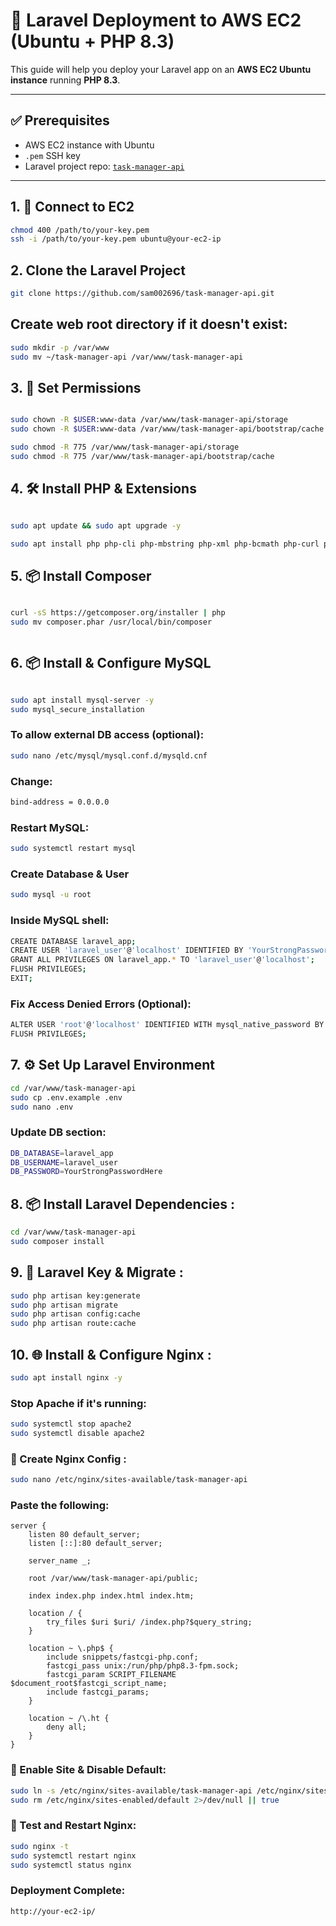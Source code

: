 # 🚀 Laravel Deployment to AWS EC2 (Ubuntu + PHP 8.3)

This guide will help you deploy your Laravel app on an **AWS EC2 Ubuntu instance** running **PHP 8.3**.

---

## ✅ Prerequisites

-   AWS EC2 instance with Ubuntu
-   `.pem` SSH key
-   Laravel project repo: [`task-manager-api`](https://github.com/sam002696/task-manager-api.git)

---

## 1. 🔐 Connect to EC2

```bash
chmod 400 /path/to/your-key.pem
ssh -i /path/to/your-key.pem ubuntu@your-ec2-ip
```

## 2. Clone the Laravel Project

```bash
git clone https://github.com/sam002696/task-manager-api.git
```

## Create web root directory if it doesn't exist:

```bash
sudo mkdir -p /var/www
sudo mv ~/task-manager-api /var/www/task-manager-api

```

## 3. 🔧 Set Permissions

```bash

sudo chown -R $USER:www-data /var/www/task-manager-api/storage
sudo chown -R $USER:www-data /var/www/task-manager-api/bootstrap/cache

sudo chmod -R 775 /var/www/task-manager-api/storage
sudo chmod -R 775 /var/www/task-manager-api/bootstrap/cache


```

## 4. 🛠️ Install PHP & Extensions

```bash

sudo apt update && sudo apt upgrade -y

sudo apt install php php-cli php-mbstring php-xml php-bcmath php-curl php-zip php-mysql php-common php-tokenizer php-gd php-fpm unzip curl -y


```

## 5. 📦 Install Composer

```bash

curl -sS https://getcomposer.org/installer | php
sudo mv composer.phar /usr/local/bin/composer



```

## 6. 📦 Install & Configure MySQL

```bash

sudo apt install mysql-server -y
sudo mysql_secure_installation


```

### To allow external DB access (optional):

```bash
sudo nano /etc/mysql/mysql.conf.d/mysqld.cnf


```

### Change:

```bash
bind-address = 0.0.0.0

```

### Restart MySQL:

```bash
sudo systemctl restart mysql

```

### Create Database & User

```bash
sudo mysql -u root

```

### Inside MySQL shell:

```bash
CREATE DATABASE laravel_app;
CREATE USER 'laravel_user'@'localhost' IDENTIFIED BY 'YourStrongPasswordHere';
GRANT ALL PRIVILEGES ON laravel_app.* TO 'laravel_user'@'localhost';
FLUSH PRIVILEGES;
EXIT;
```

### Fix Access Denied Errors (Optional):

```bash
ALTER USER 'root'@'localhost' IDENTIFIED WITH mysql_native_password BY 'YourRootPasswordHere';
FLUSH PRIVILEGES;

```

## 7. ⚙️ Set Up Laravel Environment

```bash
cd /var/www/task-manager-api
sudo cp .env.example .env
sudo nano .env
```

### Update DB section:

```bash
DB_DATABASE=laravel_app
DB_USERNAME=laravel_user
DB_PASSWORD=YourStrongPasswordHere
```

## 8. 📦 Install Laravel Dependencies :

```bash
cd /var/www/task-manager-api
sudo composer install

```

## 9. 🔐 Laravel Key & Migrate :

```bash
sudo php artisan key:generate
sudo php artisan migrate
sudo php artisan config:cache
sudo php artisan route:cache


```

## 10. 🌐 Install & Configure Nginx :

```bash
sudo apt install nginx -y

```

### Stop Apache if it's running:

```bash
sudo systemctl stop apache2
sudo systemctl disable apache2

```

### 📝 Create Nginx Config :

```bash
sudo nano /etc/nginx/sites-available/task-manager-api
```

### Paste the following:

```nginx
server {
    listen 80 default_server;
    listen [::]:80 default_server;

    server_name _;

    root /var/www/task-manager-api/public;

    index index.php index.html index.htm;

    location / {
        try_files $uri $uri/ /index.php?$query_string;
    }

    location ~ \.php$ {
        include snippets/fastcgi-php.conf;
        fastcgi_pass unix:/run/php/php8.3-fpm.sock;
        fastcgi_param SCRIPT_FILENAME $document_root$fastcgi_script_name;
        include fastcgi_params;
    }

    location ~ /\.ht {
        deny all;
    }
}
```

### 🔗 Enable Site & Disable Default:

```bash
sudo ln -s /etc/nginx/sites-available/task-manager-api /etc/nginx/sites-enabled/task-manager-api
sudo rm /etc/nginx/sites-enabled/default 2>/dev/null || true

```

### 🧪 Test and Restart Nginx:

```bash
sudo nginx -t
sudo systemctl restart nginx
sudo systemctl status nginx

```

### Deployment Complete:

```bash
http://your-ec2-ip/

```
